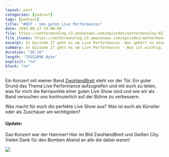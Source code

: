 ```yaml
---
layout: post
categories: [podcast]
tags: [podcast]
title: "#027 - Von guten Live Performances"
date: 2016-08-27 19:00:00
file: https://aethermonolog.s3.amazonaws.com/episodes/aethermonolog-027.mp3
file_itunes: https://aethermonolog.s3.amazonaws.com/episodes/aethermonolog-027.m4a
excerpt: In Episode 27 geht es um Live Performances. Was gehört zu einer guten Live Show und wie können wir als Künstler unser Publikum am besten unterhalten?
summary: In Episode 27 geht es um Live Performances - Was ist wichtig, was ist zu beachten und wie wir als Künstler einen gute Show abliefern können. Mehr Details zur Sendung findest du auf <a href="http://aethermonolog.de">aethermonolog.de</a>.
duration: "26:16"
length: "25552096 Byte"
explicit: "no"
block: "no"
---
```


Ein Konzert mit meiner Band [ZwoHandBreit](http://www.zwohandbreit.de) steht vor der Tür. Ein guter Grund das Thema Live Performance aufzugreifen und mit euch zu teilen, was für mich die Kernpunkte einer guten Live Show sind und wie wir als Band versuchen uns kontinuierlich auf der Bühne zu verbessern.

Was macht für euch die perfekte Live Show aus? Was ist euch als Künstler oder als Zuschauer am wichtigsten?


#### Update:

Das Konzert war der Hammer! Hier im Bild ZwoHandBreit und Gießen City. Vielen Dank für den Bomben Abend an alle die dabei waren!

![]({{site.url}}/images/content/aem027-zhb-live.jpg)
